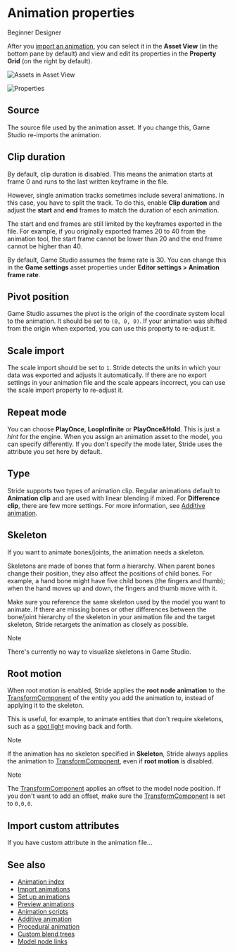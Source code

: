 # Animation properties

<span class="badge text-bg-primary">Beginner</span>
<span class="badge text-bg-success">Designer</span>

After you [import an animation](import-animations.md), you can select it in the **Asset View** (in the bottom pane by default) and view and edit its properties in the **Property Grid** (on the right by default).

![Assets in Asset View](media/assets-in-asset-view1.png)

![Properties](media/animations-properties.png)

## Source

The source file used by the animation asset. If you change this, Game Studio re-imports the animation.

## Clip duration

By default, clip duration is disabled. This means the animation starts at frame 0 and runs to the last written keyframe in the file.

However, single animation tracks sometimes include several animations. In this case, you have to split the track. To do this, enable **Clip duration** and adjust the **start** and **end** frames to match the duration of each animation.

The start and end frames are still limited by the keyframes exported in the file. For example, if you originally exported frames 20 to 40 from the animation tool, the start frame cannot be lower than 20 and the end frame cannot be higher than 40.

By default, Game Studio assumes the frame rate is 30. You can change this in the **Game settings** asset properties under **Editor settings > Animation frame rate**.

## Pivot position

Game Studio assumes the pivot is the origin of the coordinate system local to the animation. It should be set to `(0, 0, 0)`. If your animation was shifted from the origin when exported, you can use this property to re-adjust it.

## Scale import

The scale import should be set to `1`. Stride detects the units in which your data was exported and adjusts it automatically. If there are no export settings in your animation file and the scale appears incorrect, you can use the scale import property to re-adjust it.

## Repeat mode

You can choose **PlayOnce**, **LoopInfinite** or **PlayOnce&Hold**. This is just a *hint* for the engine. When you assign an animation asset to the model, you can specify differently. If you don't specify the mode later, Stride uses the attribute you set here by default.

## Type

Stride supports two types of animation clip. Regular animations default to **Animation clip** and are used with linear blending if mixed. For **Difference clip**, there are few more settings. For more information, see [Additive animation](additive-animation.md).

## Skeleton

If you want to animate bones/joints, the animation needs a skeleton.

Skeletons are made of bones that form a hierarchy. When parent bones change their position, they also affect the positions of child bones. For example, a hand bone might have five child bones (the fingers and thumb); when the hand moves up and down, the fingers and thumb move with it.

Make sure you reference the same skeleton used by the model you want to animate. If there are missing bones or other differences between the bone/joint hierarchy of the skeleton in your animation file and the target skeleton, Stride retargets the animation as closely as possible.

>[!NOTE]
>There's currently no way to visualize skeletons in Game Studio.

## Root motion

When root motion is enabled, Stride applies the **root node animation** to the [TransformComponent](xref:Stride.Engine.TransformComponent) of the entity you add the animation to, instead of applying it to the skeleton.

This is useful, for example, to animate entities that don't require skeletons, such as a [spot light](../graphics/lights-and-shadows/spot-lights.md) moving back and forth.

>[!Note]
>If the animation has no skeleton specified in **Skeleton**, Stride always applies the animation to [TransformComponent](xref:Stride.Engine.TransformComponent), even if **root motion** is disabled.

>[!Note]
>The [TransformComponent](xref:Stride.Engine.TransformComponent) applies an offset to the model node position. If you don't want to add an offset, make sure the [TransformComponent](xref:Stride.Engine.TransformComponent) is set to `0,0,0`.

## Import custom attributes

If you have custom attribute in the animation file...

## See also

* [Animation index](index.md)
* [Import animations](import-animations.md)
* [Set up animations](set-up-animations.md)
* [Preview animations](preview-animations.md)
* [Animation scripts](animation-scripts.md)
* [Additive animation](additive-animation.md)
* [Procedural animation](procedural-animation.md)
* [Custom blend trees](custom-blend-trees.md)
* [Model node links](model-node-links.md)